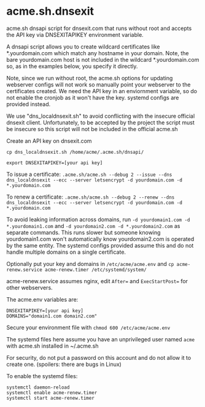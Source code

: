 # acme.sh.dnsexit

acme.sh dnsapi script for dnsexit.com that runs without root and accepts the API key via DNSEXITAPIKEY environment variable.

A dnsapi script allows you to create wildcard certificates like *.yourdomain.com which match any hostname in your domain.  Note, the bare yourdomain.com host is not included in the wildcard *.yourdomain.com so, as in the examples below, you specify it directly.

Note, since we run without root, the acme.sh options for updating webserver configs will not work so manually point your webserver to the certificates created. We need the API key in an enviornment variable, so do not enable the cronjob as it won't have the key.  systemd configs are provided instead.

We use "dns\_localdnsexit.sh" to avoid conflicting with the insecure official dnsexit client. Unfortunately, to be accepted by the project the script must be insecure so this script will not be included in the official acme.sh

Create an API key on dnsexit.com

`cp dns_localdnsexit.sh /home/acme/.acme.sh/dnsapi/`

`export DNSEXITAPIKEY=[your api key]`

To issue a certificate: `.acme.sh/acme.sh --debug 2 --issue --dns dns_localdnsexit --ecc --server letsencrypt -d yourdomain.com -d *.yourdomain.com`

To renew a certificate: `.acme.sh/acme.sh --debug 2 --renew --dns dns_localdnsexit --ecc --server letsencrypt -d yourdomain.com -d *.yourdomain.com`

To avoid leaking information across domains, run `-d yourdomain1.com -d *.yourdomain1.com` and `-d yourdomain2.com -d *.yourdomain2.com` as separate commands.  This runs slower but someone knowing yourdomain1.com won't automatically know yourdomain2.com is operated by the same entity.  The systemd configs provided assume this and do not handle multiple domains on a single certificate.

Optionally put your key and domains in `/etc/acme/acme.env` and `cp acme-renew.service acme-renew.timer /etc/systemd/system/`

acme-renew.service assumes nginx, edit `After=` and `ExecStartPost=` for other webservers.

The acme.env variables are:

```
DNSEXITAPIKEY=[your api key]
DOMAINS="domain1.com domain2.com"
```

Secure your environment file with `chmod 600 /etc/acme/acme.env`

The systemd files here assume you have an unprivileged user named `acme` with acme.sh installed in ~/.acme.sh

For security, do not put a password on this account and do not allow it to create one. (spoilers: there are bugs in Linux)

To enable the systemd files:

```
systemctl daemon-reload
systemctl enable acme-renew.timer
systemctl start acme-renew.timer
```
